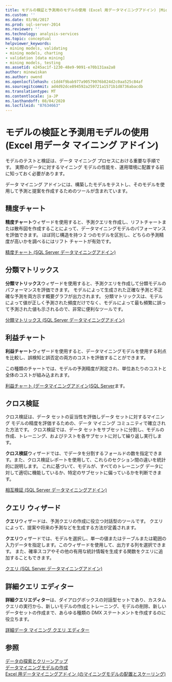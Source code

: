 ```yaml
---
title: モデルの検証と予測用のモデルの使用 (Excel 用データマイニングアドイン) |Microsoft Docs
ms.custom: ''
ms.date: 03/06/2017
ms.prod: sql-server-2014
ms.reviewer: ''
ms.technology: analysis-services
ms.topic: conceptual
helpviewer_keywords:
- mining models, validating
- mining models, charting
- validation [data mining]
- mining models, testing
ms.assetid: e245ac1f-1230-48e9-9091-e70b131aa2a8
author: minewiskan
ms.author: owend
ms.openlocfilehash: c1dd4f9bab977a90579076b824d2c0aa525c84af
ms.sourcegitcommit: ad4d92dce894592a259721a1571b1d8736abacdb
ms.translationtype: MT
ms.contentlocale: ja-JP
ms.lasthandoff: 08/04/2020
ms.locfileid: "87634663"
---
```

# <a name="validating-models-and-using-models-for-prediction-data-mining-add-ins-for-excel"></a>モデルの検証と予測用モデルの使用 (Excel 用データ マイニング アドイン)
  モデルのテストと検証は、データ マイニング プロセスにおける重要な手順です。 実際のデータに対するマイニング モデルの性能を、運用環境に配置する前に知っておく必要があります。  
  
 データ マイニング アドインには、構築したモデルをテストし、そのモデルを使用して予測と提案を作成するためのツールが含まれています。  
  
## <a name="accuracy-chart"></a>精度チャート  
 **精度チャート**ウィザードを使用すると、予測クエリを作成し、リフトチャートまたは散布図を作成することによって、データマイニングモデルのパフォーマンスを評価できます。 ほぼ同じ構造を持つ 2 つのモデルを区別し、どちらの予測精度が高いかを調べるにはリフト チャートが有効です。  
  
 [精度チャート &#40;SQL Server データマイニングアドイン&#41;](accuracy-chart-sql-server-data-mining-add-ins.md)  
  
## <a name="classification-matrix"></a>分類マトリックス  
 **分類マトリックス**ウィザードを使用すると、予測クエリを作成して分類モデルのパフォーマンスを評価できます。 モデルによって生成された正確な予測と不正確な予測を両方示す概要グラフが出力されます。 分類マトリックスは、モデルによって値が正しく予測された頻度だけでなく、モデルによって最も頻繁に誤って予測された値も示されるので、非常に便利なツールです。  
  
 [分類マトリックス &#40;SQL Server データマイニングアドイン&#41;](classification-matrix-sql-server-data-mining-add-ins.md)  
  
## <a name="profit-chart"></a>利益チャート  
 **利益チャート**ウィザードを使用すると、データマイニングモデルを使用する利点を比較し、誤検知と誤否定の両方のコストを評価することができます。  
  
 この種類のチャートでは、モデルの予測精度が測定され、単位あたりのコストと全体のコストが組み込まれます。  
  
 [利益チャート &#40;データマイニングアドイン&#41;SQL Server](profit-chart-sql-server-data-mining-add-ins.md)ます。  
  
## <a name="cross-validation"></a>クロス検証  
 クロス検証は、データ セットの妥当性を評価しデータ セットに対するマイニング モデルの精度を評価するための、データ マイニング コミュニティで確立された方法です。 クロス検証では、データ セットをサブセットに分割し、モデルの作成、トレーニング、およびテストを各サブセットに対して繰り返し実行します。  
  
 **クロス検証**ウィザードでは、でデータを分割するフォールドの数を指定できます。また、クロス検証レポートを使用して、これらのセクション間の違いを統計的に説明します。 これに基づいて、モデルが、すべてのトレーニング データに対して適切に機能しているか、特定のサブセットに偏っているかを判断できます。  
  
 [相互検証 &#40;SQL Server データマイニングアドイン&#41;](cross-validation-sql-server-data-mining-add-ins.md)  
  
## <a name="query-wizard"></a>クエリ ウィザード  
 **クエリ**ウィザードは、予測クエリの作成に役立つ対話型のツールです。 クエリによって、提案や将来の予測などを生成する方法が定義されます。  
  
 **クエリ**ウィザードでは、モデルを選択し、単一の値またはテーブルまたは範囲の入力データを指定します。このウィザードを使用して、出力する列を選択できます。 また、確率スコアやその他の有用な統計情報を生成する関数をクエリに追加することもできます。  
  
 [クエリ &#40;SQL Server データマイニングアドイン&#41;](query-sql-server-data-mining-add-ins.md)  
  
## <a name="advanced-query-editor"></a>詳細クエリ エディター  
 **詳細クエリエディター**は、ダイアログボックスの対話型セットであり、カスタムクエリの実行から、新しいモデルの作成とトレーニング、モデルの削除、新しいデータセットの作成まで、あらゆる種類の DMX ステートメントを作成するのに役立ちます。  
  
 [詳細データ マイニング クエリ エディター](advanced-data-mining-query-editor.md)  
  
## <a name="see-also"></a>参照  
 [データの探索とクリーンアップ](exploring-and-cleaning-data.md)   
 [データマイニングモデルの作成](creating-a-data-mining-model.md)   
 [Excel 用データマイニングアドイン &#40;のマイニングモデルの配置とスケーリング&#41;](deploying-and-scaling-mining-models-data-mining-add-ins-for-excel.md)  
  
  
